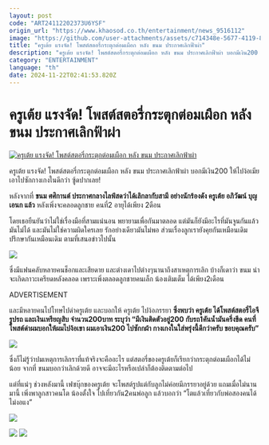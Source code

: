 ```yaml
---
layout: post
code: "ART24112202373U6YSF"
origin_url: "https://www.khaosod.co.th/entertainment/news_9516112"
image: "https://github.com/user-attachments/assets/c714348e-5677-4119-8208-57c746f14613"
title: "ครูเต้ย แรงจัด! โพสต์สตอรี่กระตุกต่อมเผือก หลัง ขนม ประกาศเลิกฟ้าผ่า"
description: "ครูเต้ย แรงจัด! โพสต์สตอรี่กระตุกต่อมเผือก หลัง ขนม ประกาศเลิกฟ้าผ่า บอกมีเงิน200 ให้ไปง้อเมีย เอาไปซักกางเกงในดีกว่า ซู้ดปากเลย!"
category: "ENTERTAINMENT"
language: "th"
date: 2024-11-22T02:41:53.820Z
---
```


# ครูเต้ย แรงจัด! โพสต์สตอรี่กระตุกต่อมเผือก หลัง ขนม ประกาศเลิกฟ้าผ่า

[![ครูเต้ย แรงจัด! โพสต์สตอรี่กระตุกต่อมเผือก หลัง ขนม ประกาศเลิกฟ้าผ่า](https://www.khaosod.co.th/wpapp/uploads/2024/11/ToeyApiwat-4.jpg "ครูเต้ย แรงจัด! โพสต์สตอรี่กระตุกต่อมเผือก หลัง ขนม ประกาศเลิกฟ้าผ่า")](https://www.khaosod.co.th/wpapp/uploads/2024/11/ToeyApiwat-4.jpg)

ครูเต้ย แรงจัด! โพสต์สตอรี่กระตุกต่อมเผือก หลัง ขนม ประกาศเลิกฟ้าผ่า บอกมีเงิน200 ให้ไปง้อเมีย เอาไปซักกางเกงในดีกว่า ซู้ดปากเลย!

หลังจากที่ **ขนม ศศิกานต์ ประกาศกลางไลฟ์สดว่าได้เลิกลากับสามี อย่างนักร้องดัง ครูเต้ย อภิวัฒน์ บุญเอนก แล้ว** หลังเพิ่งจะคลอดลูกชาย คนที่2 อายุได้เพียง 2ดือน

โดยเธอยืนยันว่าไม่ใช่เรื่องมือที่สามแน่นอน พยายามเพื่อกันมาตลอด แต่มันก็ยังมีอะไรที่มันจูนกันแล้ว มันไม่ได้ และมันไม่ใช่ความผิดใครเลย รักอย่างเดียวมันไม่พอ ส่วนเรื่องลูกเรายังคุยกันเหมือนเดิมปรึกษากันเหมือนเดิม ตามที่เสนอข่าวไปนั้น

![](https://www.khaosod.co.th/wpapp/uploads/2024/11/ToeyApiwat-1.jpg)

ซึ่งมีแฟนคลับหลายคนช็อกและเสียดาย และต่างเดาไปต่างๆนานาถึงสาเหตุการเลิก บ้างก็เดาว่า ขนม น่าจะเกิดภาวะเครียดหลังคลอด เพราะเพิ่งตลอดลูกชายคนเล็ก น้องเติมเต็ม ได้เพียง2เดือน

ADVERTISEMENT

และมีหลายคนไปโทษไปด่าครูเต้ย และบอกให้ ครูเต้ย ไปง้อภรรยา **ซึ่งพบว่า ครูเต้ย ได้โพสต์สตอรี่ไอจีรูปรถ และเงินเหรียญสิบ จำนวน200บาท ระบุว่า “มีเงินติดตัวอยู่200 กับรถ1คันน้ำมันครึ่งขีด คนที่โพสต์ด่าผมบอกให้ผมไปง้อเขา ผมเอาเงิน200 ไปซักกผ้า กางเกงในใส่พรุ่งนี้ดีกว่าครับ ขอบคุณครับ”**

![](https://www.khaosod.co.th/wpapp/uploads/2024/11/ToeyApiwat-1.png)

ซึ่งก็ไม่รู้ว่าปมเหตุการเลิกราที่แท้จริงจะคืออะไร แต่สตอรี่ของครูเต้ยก็เรียกว่ากระตุกต่อมเผือกได้ไม่น้อย จากที่ ขนมบอกว่าเลิกด้วยดี อาจจะมีอะไรหรือเปล่าก็ต้องติดตามต่อไป

แต่ที่แน่ๆ ช่วงหลังมานี้ เฟซบุ๊กของครูเต้ย จะโพสต์รูปแต่กับลูกไม่ค่อยมีภรรยาอยู่ด้วย แถมเมื่อไม่นานมานี้ เพิ่งพาลูกสาวคนโต น้องตั้งใจ ไปเที่ยวกัน2คนพ่อลูก แล้วบอกว่า “โตแล้วเที่ยวกับพ่อสองคนได้ไม่งอแง”



![](https://www.khaosod.co.th/wpapp/uploads/2024/11/ToeyApiwat-2.png)



![](https://www.khaosod.co.th/wpapp/uploads/2024/11/ToeyApiwat-3.png) ![](https://www.khaosod.co.th/wpapp/uploads/2024/11/ToeyApiwat-4.jpg)